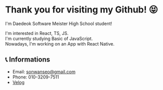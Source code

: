 # Thank you for visiting my Github! 😝
I'm Daedeok Software Meister High School student!  

I'm interested in React, TS, JS.  
I'm currently studying Basic of JavaScript.  
Nowadays, I'm working on an App with React Native.

## 📞 Informations
- Email: sonwanseo@gmail.com
- Phone: 010-3209-7511
- [Velog](https://velog.io/@sonwanseo/)

